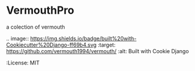 VermouthPro
===========

a colection of vermouth

.. image:: https://img.shields.io/badge/built%20with-Cookiecutter%20Django-ff69b4.svg
     :target: https://github.com/vermouth1994/vermouth/
     :alt: Built with Cookie Django


:License: MIT